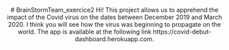 <p align="center">
# BrainStormTeam_exercice2
Hi! This project allows us to apprehend the impact of the Covid virus on the dates between December 2019 and March 2020. I think you will see how the virus was beginning to propagate on the world. The app is available at the following link https://covid-debut-dashboard.herokuapp.com.</p>
